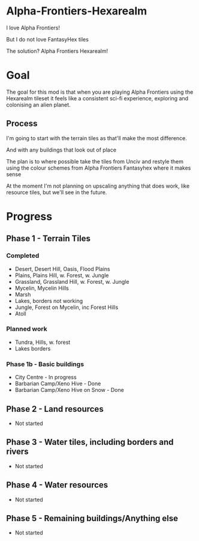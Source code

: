 # Alpha-Frontiers-Hexarealm

I love Alpha Frontiers!

But I do not love FantasyHex tiles

The solution? Alpha Frontiers Hexarealm!

# Goal
The goal for this mod is that when you are playing Alpha Frontiers using the Hexarealm tileset it feels like a consistent sci-fi experience, exploring and colonising an alien planet.

## Process
I'm going to start with the terrain tiles as that'll make the most difference. 

And with any buildings that look out of place

The plan is to where possible take the tiles from Unciv and restyle them using the colour schemes from Alpha Frontiers Fantasyhex where it makes sense

At the moment I'm not planning on upscaling anything that does work, like resource tiles, but we'll see in the future.

# Progress 
## Phase 1 - Terrain Tiles
### Completed
- Desert, Desert Hill, Oasis, Flood Plains
- Plains, Plains Hill, w. Forest, w. Jungle
- Grassland, Grassland Hill, w. Forest, w. Jungle
- Mycelin, Mycelin Hills
- Marsh
- Lakes, borders not working
- Jungle, Forest on Mycelin, inc Forest Hills
- Atoll

### Planned work

- Tundra, Hills, w. forest
- Lakes borders

### Phase 1b - Basic buildings
- City Centre - In progress
- Barbarian Camp/Xeno Hive - Done
- Barbarian Camp/Xeno Hive on Snow - Done

## Phase 2 - Land resources
- Not started

## Phase 3 - Water tiles, including borders and rivers
- Not started

## Phase 4 - Water resources
- Not started

## Phase 5 - Remaining buildings/Anything else
- Not started
